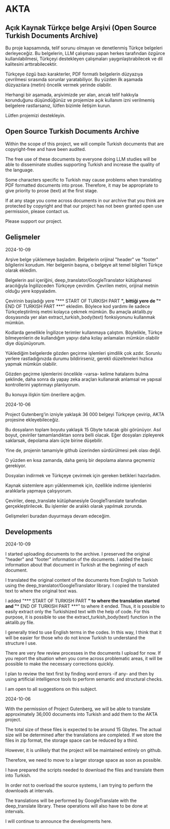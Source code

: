 # AKTA
## Açık Kaynak Türkçe belge Arşivi (Open Source Turkish Documents Archive)

Bu proje kapsamında, telif sorunu olmayan ve denetlenmiş Türkçe belgeleri derleyeceğiz.
Bu belgelerin, LLM çalışması yapan herkes tarafından özgürce kullanılabilmesi,
Türkçeyi destekleyen çalışmaları yaygınlaştırabilecek ve dil kalitesini arttırabilecektir.

Türkçeye özgü bazı karakterler, PDF formatlı belgelerin düzyazıya çevrilmesi sırasında
sorunlar yaratabiliyor. Bu yüzden ilk aşamada düzyazılara (metin) öncelik vermek yerinde olabilir.

Herhangi bir aşamada, arşivimizde yer alan, ancak telif hakkıyla korunduğunu düşündüğünüz ve projemize açık kullanım izni verilmemiş belgelere rastlarsanız, lütfen bizimle iletişim kurun.

Lütfen projemizi destekleyin.

## Open Source Turkish Documents Archive

Within the scope of this project, we will compile Turkish documents that are copyright-free and have been audited.

The free use of these documents by everyone doing LLM studies will be able to disseminate studies supporting Turkish and increase the quality of the language.

Some characters specific to Turkish may cause problems when translating PDF formatted documents into prose. Therefore, it may be appropriate to give priority to prose (text) at the first stage.

If at any stage you come across documents in our archive that you think are protected by copyright and that our project has not been granted open use permission, please contact us.

Please support our project.


## Gelişmeler
2024-10-09

Arşive belge yüklemeye başladım. Belgelerin orijinal "header" ve "footer" bilgilerini korudum. Her belgenin başına, o belgeye ait temel bilgileri Türkçe olarak ekledim.

Belgelerin asıl içeriğini, deep_translator/GoogleTranslator kütüphanesi aracılığıyla İngilizceden Türkçeye çevirdim. Çevrilen metni, orijinal metnin olduğu yere kopyaladım.

Çevirinin başladığı yere "*** START OF TURKISH PART **", bittiği yere de "*** END OF TURKISH PART ***" ekledim. Böylece kod yardımı ile sadece Türkçeleştirilmiş metni kolayca çekmek mümkün. Bu amaçla aktalib.py dosyasında yer alan  extract_turkish_body(text) fonksiyonunu kullanmak mümkün.

Kodlarda genellikle İngilizce terimler kullanmaya çalıştım. Böylelikle, Türkçe bilmeyenlerin de kullandığım yapıyı daha kolay anlamaları mümkün olabilir diye düşünüyorum.

Yüklediğim belgelerde gözden geçirme işlemleri şimdilik çok azdır. Sorunlu yerlere rastladığınızda durumu bildirirseniz, gerekli düzeltmeleri hızlıca yapmak mümkün olabilir.

Gözden geçirme işlemlerini öncelikle -varsa- kelime hatalarını bulma şeklinde, daha sonra da yapay zeka araçları kullanarak anlamsal ve yapısal kontrollerini yaptırmayı planlıyorum.

Bu konuya ilişkin tüm önerilere açığım.
 

2024-10-06

Project Gutenberg'in izniyle yaklaşık 36 000 belgeyi Türkçeye çevirip, AKTA projesine ekleyebileceğiz. 

Bu dosyaların toplam boyutu  yaklaşık 15 Gbyte tutacak gibi görünüyor. Asıl boyut, çeviriler tamamlandıktan sonra belli olacak.  Eğer dosyaları zipleyerek saklarsak, depolama alanı üçte birine düşebilir.

Yine de, projenin tamamiyle github üzerinden sürdürülmesi pek olası değil. 

O yüzden en kısa zamanda, daha geniş bir depolama alanına geçmemiz gerekiyor.

Dosyaları indirmek ve Türkçeye çevirmek için gereken betikleri hazırladım. 

Kaynak sistemlere aşırı yüklenmemek için, özellikle indirme işlemlerini aralıklarla yapmaya çalışıyorum. 

Çeviriler, deep_translate kütüphanesiyle GoogleTranslate tarafından gerçekleştirilecek. Bu işlemler de aralıklı olarak yapılmak zorunda.

Gelişmeleri buradan duyurmaya devam edeceğim.


## Developments
2024-10-09

I started uploading documents to the archive. I preserved the original "header" and "footer" information of the documents. I added the basic information about that document in Turkish at the beginning of each document.

I translated the original content of the documents from English to Turkish using the deep_translator/GoogleTranslator library. I copied the translated text to where the original text was.

I added "*** START OF TURKISH PART **" to where the translation started and "*** END OF TURKISH PART ***" to where it ended. Thus, it is possible to easily extract only the Turkishized text with the help of code. For this purpose, it is possible to use the extract_turkish_body(text) function in the aktalib.py file.

I generally tried to use English terms in the codes. In this way, I think that it will be easier for those who do not know Turkish to understand the structure I use.

There are very few review processes in the documents I upload for now. If you report the situation when you come across problematic areas, it will be possible to make the necessary corrections quickly.

I plan to review the text first by finding word errors -if any- and then by using artificial intelligence tools to perform semantic and structural checks.

I am open to all suggestions on this subject.

2024-10-06

With the permission of Project Gutenberg, we will be able to translate approximately 36,000 documents into Turkish and add them to the AKTA project.

The total size of these files is expected to be around 15 Gbytes. The actual size will be determined after the translations are completed. If we store the files in zip format, the storage space can be reduced by a third.

However, it is unlikely that the project will be maintained entirely on github.

Therefore, we need to move to a larger storage space as soon as possible.

I have prepared the scripts needed to download the files and translate them into Turkish.

In order not to overload the source systems, I am trying to perform the downloads at intervals.

The translations will be performed by GoogleTranslate with the deep_translate library. These operations will also have to be done at intervals.

I will continue to announce the developments here.


